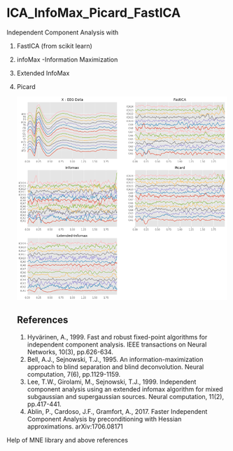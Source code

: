# ICA_InfoMax_Picard_FastICA
Independent Component Analysis with 
1. FastICA (from scikit learn)
2. infoMax -Information Maximization
3. Extended InfoMax
4. Picard
    
    ![](https://raw.githubusercontent.com/Nikeshbajaj/ICA_InfoMax_Picard_FastICA/master/Figure1.png)
    
    References
    ----------
    1. Hyvärinen, A., 1999. Fast and robust fixed-point algorithms for
           independent component analysis. IEEE transactions on Neural
           Networks, 10(3), pp.626-634.
    2. Bell, A.J., Sejnowski, T.J., 1995. An information-maximization
           approach to blind separation and blind deconvolution. Neural
           computation, 7(6), pp.1129-1159.
    3. Lee, T.W., Girolami, M., Sejnowski, T.J., 1999. Independent
           component analysis using an extended infomax algorithm for mixed
           subgaussian and supergaussian sources. Neural computation, 11(2),
           pp.417-441.
    4. Ablin, P., Cardoso, J.F., Gramfort, A., 2017. Faster Independent
           Component Analysis by preconditioning with Hessian approximations.
           arXiv:1706.08171
           
 Help of MNE library and above references
